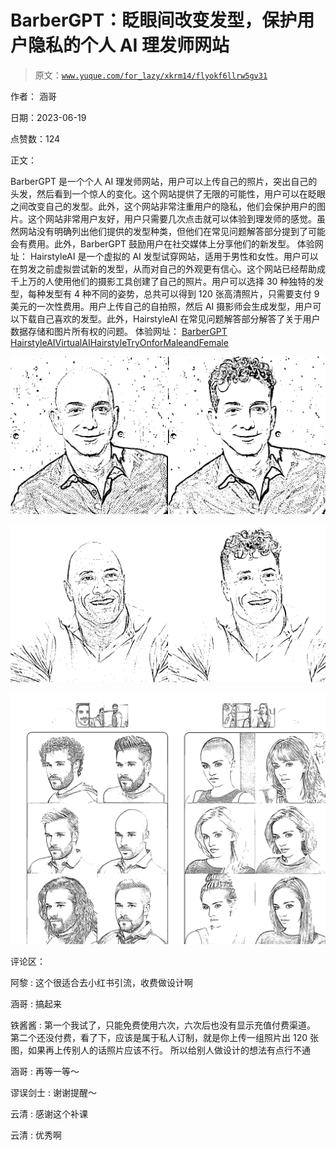 # BarberGPT：眨眼间改变发型，保护用户隐私的个人 AI 理发师网站

> 原文：[`www.yuque.com/for_lazy/xkrm14/flyokf6llrw5gv31`](https://www.yuque.com/for_lazy/xkrm14/flyokf6llrw5gv31)

作者： 涵哥

日期：2023-06-19

点赞数：124

正文：

BarberGPT 是一个个人 AI 理发师网站，用户可以上传自己的照片，突出自己的头发，然后看到一个惊人的变化。这个网站提供了无限的可能性，用户可以在眨眼之间改变自己的发型。此外，这个网站非常注重用户的隐私，他们会保护用户的图片。这个网站非常用户友好，用户只需要几次点击就可以体验到理发师的感觉。虽然网站没有明确列出他们提供的发型种类，但他们在常见问题解答部分提到了可能会有费用。此外，BarberGPT 鼓励用户在社交媒体上分享他们的新发型。 体验网址： HairstyleAI 是一个虚拟的 AI 发型试穿网站，适用于男性和女性。用户可以在剪发之前虚拟尝试新的发型，从而对自己的外观更有信心。这个网站已经帮助成千上万的人使用他们的摄影工具创建了自己的照片。用户可以选择 30 种独特的发型，每种发型有 4 种不同的姿势，总共可以得到 120 张高清照片，只需要支付 9 美元的一次性费用。用户上传自己的自拍照，然后 AI 摄影师会生成发型，用户可以下载自己喜欢的发型。此外，HairstyleAI 在常见问题解答部分解答了关于用户数据存储和图片所有权的问题。 体验网址： [BarberGPT](https://www.barbergpt.ai/) [HairstyleAIVirtualAIHairstyleTryOnforMaleandFemale](https://www.hairstyleai.com/)

![](img/c38c9001da84f352370bb82c22298f6a.png)  

![](img/bc6052cdac18c6e85a6244bf5cc83a55.png)  

![](img/0c961c0a74b36e3d3ec21accdadc0241.png)  

评论区：

阿黎 : 这个很适合去小红书引流，收费做设计啊

涵哥 : 搞起来

铁酱酱 : 第一个我试了，只能免费使用六次，六次后也没有显示充值付费渠道。 第二个还没付费，看了下，应该是属于私人订制，就是你上传一组照片出 120 张图，如果再上传别人的话照片应该不行。 所以给别人做设计的想法有点行不通

涵哥 : 再等一等～

谬误剑士 : 谢谢提醒～

云清 : 感谢这个补课

云清 : 优秀啊



